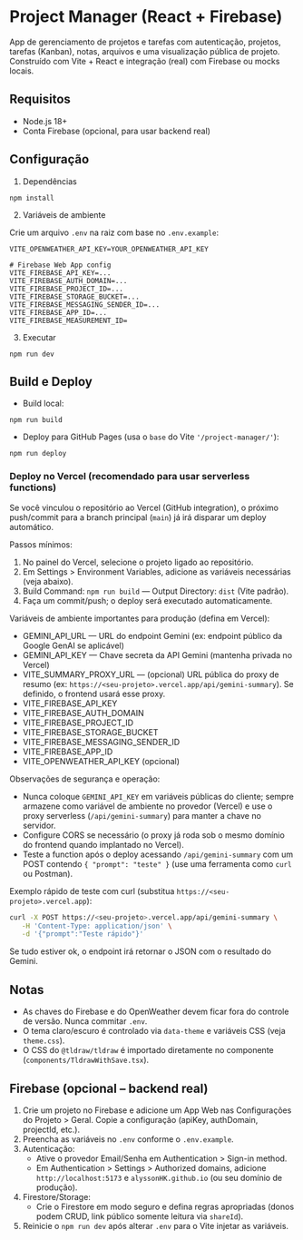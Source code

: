# Project Manager (React + Firebase)

App de gerenciamento de projetos e tarefas com autenticação, projetos, tarefas (Kanban), notas, arquivos e uma visualização pública de projeto. Construído com Vite + React e integração (real) com Firebase ou mocks locais.

## Requisitos

- Node.js 18+
- Conta Firebase (opcional, para usar backend real)

## Configuração

1) Dependências

```
npm install
```

2) Variáveis de ambiente

Crie um arquivo `.env` na raiz com base no `.env.example`:

```
VITE_OPENWEATHER_API_KEY=YOUR_OPENWEATHER_API_KEY

# Firebase Web App config
VITE_FIREBASE_API_KEY=...
VITE_FIREBASE_AUTH_DOMAIN=...
VITE_FIREBASE_PROJECT_ID=...
VITE_FIREBASE_STORAGE_BUCKET=...
VITE_FIREBASE_MESSAGING_SENDER_ID=...
VITE_FIREBASE_APP_ID=...
VITE_FIREBASE_MEASUREMENT_ID=
```

3) Executar

```
npm run dev
```

## Build e Deploy

- Build local:

```
npm run build
```

- Deploy para GitHub Pages (usa o `base` do Vite `'/project-manager/'`):

```
npm run deploy
```

### Deploy no Vercel (recomendado para usar serverless functions)

Se você vinculou o repositório ao Vercel (GitHub integration), o próximo push/commit para a branch principal (`main`) já irá disparar um deploy automático.

Passos mínimos:

1. No painel do Vercel, selecione o projeto ligado ao repositório.
2. Em Settings > Environment Variables, adicione as variáveis necessárias (veja abaixo).
3. Build Command: `npm run build` — Output Directory: `dist` (Vite padrão).
4. Faça um commit/push; o deploy será executado automaticamente.

Variáveis de ambiente importantes para produção (defina em Vercel):

- GEMINI_API_URL — URL do endpoint Gemini (ex: endpoint público da Google GenAI se aplicável)
- GEMINI_API_KEY — Chave secreta da API Gemini (mantenha privada no Vercel)
- VITE_SUMMARY_PROXY_URL — (opcional) URL pública do proxy de resumo (ex: `https://<seu-projeto>.vercel.app/api/gemini-summary`). Se definido, o frontend usará esse proxy.
- VITE_FIREBASE_API_KEY
- VITE_FIREBASE_AUTH_DOMAIN
- VITE_FIREBASE_PROJECT_ID
- VITE_FIREBASE_STORAGE_BUCKET
- VITE_FIREBASE_MESSAGING_SENDER_ID
- VITE_FIREBASE_APP_ID
- VITE_OPENWEATHER_API_KEY (opcional)

Observações de segurança e operação:

- Nunca coloque `GEMINI_API_KEY` em variáveis públicas do cliente; sempre armazene como variável de ambiente no provedor (Vercel) e use o proxy serverless (`/api/gemini-summary`) para manter a chave no servidor.
- Configure CORS se necessário (o proxy já roda sob o mesmo domínio do frontend quando implantado no Vercel).
- Teste a function após o deploy acessando `/api/gemini-summary` com um POST contendo `{ "prompt": "teste" }` (use uma ferramenta como `curl` ou Postman).

Exemplo rápido de teste com curl (substitua `https://<seu-projeto>.vercel.app`):

```bash
curl -X POST https://<seu-projeto>.vercel.app/api/gemini-summary \
   -H 'Content-Type: application/json' \
   -d '{"prompt":"Teste rápido"}'
```

Se tudo estiver ok, o endpoint irá retornar o JSON com o resultado do Gemini.


## Notas

- As chaves do Firebase e do OpenWeather devem ficar fora do controle de versão. Nunca commitar `.env`.
- O tema claro/escuro é controlado via `data-theme` e variáveis CSS (veja `theme.css`).
- O CSS do `@tldraw/tldraw` é importado diretamente no componente (`components/TldrawWithSave.tsx`).

## Firebase (opcional – backend real)

1) Crie um projeto no Firebase e adicione um App Web nas Configurações do Projeto > Geral. Copie a configuração (apiKey, authDomain, projectId, etc.).
2) Preencha as variáveis no `.env` conforme o `.env.example`.
3) Autenticação:
   - Ative o provedor Email/Senha em Authentication > Sign-in method.
   - Em Authentication > Settings > Authorized domains, adicione `http://localhost:5173` e `alyssonHK.github.io` (ou seu domínio de produção).
4) Firestore/Storage:
   - Crie o Firestore em modo seguro e defina regras apropriadas (donos podem CRUD, link público somente leitura via `shareId`).
5) Reinicie o `npm run dev` após alterar `.env` para o Vite injetar as variáveis.
